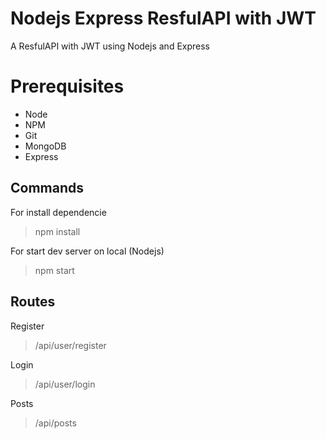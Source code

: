 # Nodejs Express ResfulAPI with JWT

A ResfulAPI with JWT using Nodejs and Express

# Prerequisites
- Node
- NPM
- Git
- MongoDB
- Express

## Commands
For install dependencie
> npm install

For start dev server on local (Nodejs)
> npm start

## Routes
Register
> /api/user/register

Login
> /api/user/login

Posts
> /api/posts